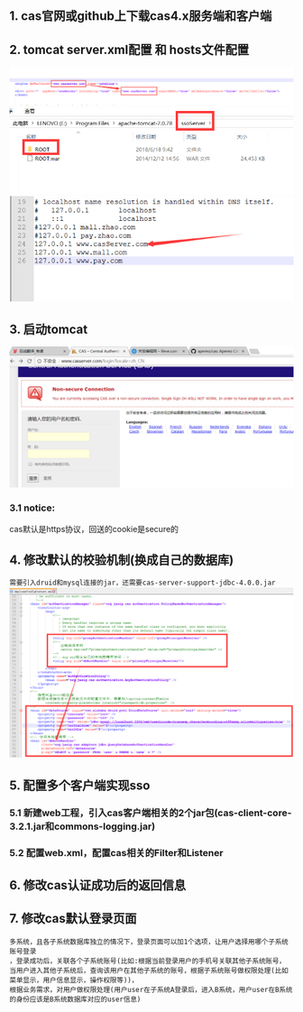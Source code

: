 ## 1. cas官网或github上下载cas4.x服务端和客户端
## 2. tomcat server.xml配置 和 hosts文件配置
![tomcat配置](https://github.com/MrZhaoHuan/sso/blob/master/steps/tomcat配置.png)
![tomcat配置2](https://github.com/MrZhaoHuan/sso/blob/master/steps/tomcat配置2.png)
![hosts配置](https://github.com/MrZhaoHuan/sso/blob/master/steps/hosts配置.png)
## 3. 启动tomcat
![首页](https://github.com/MrZhaoHuan/sso/blob/master/steps/indexPage.png)
### 3.1 notice:
   cas默认是https协议，回送的cookie是secure的
## 4. 修改默认的校验机制(换成自己的数据库)
`需要引入druid和mysql连接的jar，还需要cas-server-support-jdbc-4.0.0.jar`
![数据库校验](https://github.com/MrZhaoHuan/sso/blob/master/steps/修改cas默认登录校验机制.png)
## 5. 配置多个客户端实现sso
   ### 5.1 新建web工程，引入cas客户端相关的2个jar包(cas-client-core-3.2.1.jar和commons-logging.jar)
   ### 5.2 配置web.xml，配置cas相关的Filter和Listener

## 6. 修改cas认证成功后的返回信息

## 7. 修改cas默认登录页面
    多系统，且各子系统数据库独立的情况下，登录页面可以加1个选项，让用户选择用哪个子系统账号登录
    ，登录成功后，关联各个子系统账号(比如:根据当前登录用户的手机号关联其他子系统账号，
    当用户进入其他子系统后，查询该用户在其他子系统的账号，根据子系统账号做权限处理(比如菜单显示，用户信息显示，操作权限等))，
    根据业务需求，对用户做权限处理(用户user在子系统A登录后，进入B系统，用户user在B系统的身份应该是B系统数据库对应的user信息)
